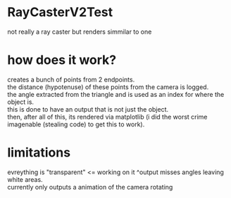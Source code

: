 # RayCasterV2Test
not really a ray caster but renders simmilar to one 

# how does it work?
creates a bunch of points from 2 endpoints.     
the distance (hypotenuse) of these points from the camera is logged.     
the angle extracted from the triangle and is used as an index for where the object is.     
this is done to have an output that is not just the object.     
then, after all of this, its rendered via matplotlib (i did the worst crime imagenable (stealing code) to get this to work).      

# limitations
evreything is "transparent" <= working on it
^output misses angles leaving white areas.      
currently only outputs a animation of the camera rotating
